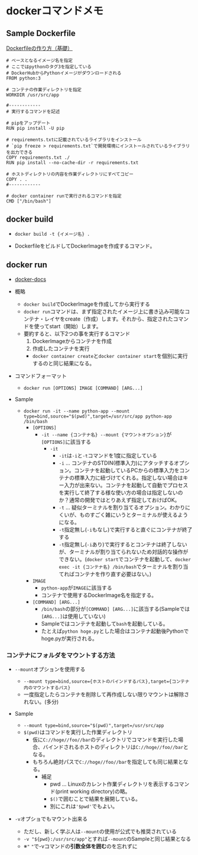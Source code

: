 # dockerコマンドメモ

## Sample Dockerfile

[Dockerfileの作り方（基礎）](https://qiita.com/daisuke30x/items/a3ea62ff8fa582b2b065)

```docker
# ベースとなるイメージ名を指定
# ここではpythonのタグ3を指定している
# DockerHubからPythonイメージがダウンロードされる
FROM python:3

# コンテナの作業ディレクトリを指定
WORKDIR /usr/src/app

#------------
# 実行するコマンドを記述

# pipをアップデート
RUN pip install -U pip

# requirements.txtに記載されているライブラリをインストール
# `pip freeze > requirements.txt`で開発環境にインストールされているライブラリを出力できる
COPY requirements.txt ./
RUN pip install --no-cache-dir -r requirements.txt

# ホストディレクトリの内容を作業ディレクトリにすべてコピー
COPY . .
#------------

# docker container runで実行されるコマンドを指定
CMD ["/bin/bash"]
```

## docker build

* `docker build -t {イメージ名} .`

* DockerfileをビルドしてDockerImageを作成するコマンド。

## docker run

* [docker-docs](https://docs.docker.jp/engine/reference/commandline/run.html)

* 概略
  * `docker build`でDockerImageを作成してから実行する
  * `docker run`コマンドは、まず指定されたイメージ上に書き込み可能なコンテナ・レイヤをcreate（作成）します。それから、指定されたコマンドを使ってstart（開始）します。
  * 要約すると、以下2つの事を実行するコマンド
    1. DockerImageからコンテナを作成
    2. 作成したコンテナを実行
    * `docker container create`と`docker container start`を個別に実行するのと同じ結果になる。

* コマンドフォーマット
  * `docker run [OPTIONS] IMAGE [COMMAND] [ARG...]`

* Sample
  * `docker run -it --name python-app --mount type=bind,source="$(pwd)",target=/usr/src/app python-app /bin/bash`
    * `[OPTIONS]`
      * `-it --name {コンテナ名} --mount {マウントオプション}`が`[OPTIONS]`に該当する
        * `-it`
          * `-it`は`-i`と`-t`コマンドを1度に指定している
          * `-i` ... コンテナのSTDIN(標準入力)にアタッチするオプション。コンテナを起動しているPCからの標準入力をコンテナの標準入力に紐づけてくれる。指定しない場合はキー入力が出来ない。コンテナを起動して自動でプロセスを実行して終了する様な使い方の場合は指定しないのか？通常の開発ではとりあえず指定しておけばOK。
          * `-t` ... 疑似ターミナルを割り当てるオプション。わかりにくいが、ものすごく雑にいうとターミナルが使えるようになる。
          * `-t`指定無し(`-i`もなし)で実行すると直ぐにコンテナが終了する
          * `-t`指定無し(`-i`あり)で実行するとコンテナは終了しないが、ターミナルが割り当てられないため対話的な操作ができない。(`docker start`でコンテナを起動して、`docker exec -it {コンテナ名} /bin/bash`でターミナルを割り当てればコンテナを作り直す必要はない。)
    * `IMAGE`
      * `python-app`が`IMAGE`に該当する
      * コンテナで使用するDockerImage名を指定する。
    * `[COMMAND] [ARG...]`
      * `/bin/bash`の部分が`[COMMAND] [ARG...]`に該当する(Sampleでは`[ARG...]`は使用していない)
      * Sampleではコンテナを起動して`bash`を起動している。
      * たとえば`python hoge.py`とした場合はコンテナ起動後Pythonでhoge.pyが実行される。

### コンテナにフォルダをマウントする方法

* `--mount`オプションを使用する
  * `--mount type=bind,source={ホストのバインドするパス},target={コンテナ内のマウントするパス}`
  * 一度指定したらコンテナを削除して再作成しない限りマウントは解除されない。(多分)

* Sample
  * `--mount type=bind,source="$(pwd)",target=/usr/src/app`
  * `$(pwd)`はコマンドを実行した作業ディレクトリ
    * 仮に`C://hoge//foo//bar`のディレクトリでコマンドを実行した場合、バインドされるホストのディレクトリは`C://hoge//foo//bar`となる。
    * もちろん絶対パスで`C://hoge//foo//bar`を指定しても同じ結果となる。
      * 補足
        * pwd ... Linuxのカレント作業ディレクトリを表示するコマンド(print working directory)の略。
        * `$()`で囲むことで結果を展開している。
        * 別にこれは`'$pwd'`でもよい。

* `-v`オプショでもマウント出来る
  * ただし、新しく学ぶ人は`--mount`の使用が公式でも推奨されている
  * `-v "${pwd}:/usr/src/app"`とすれば`--mount`のSampleと同じ結果となる
  * ※`"` `"`で-vコマンドの**引数全体を囲む**のを忘れずに